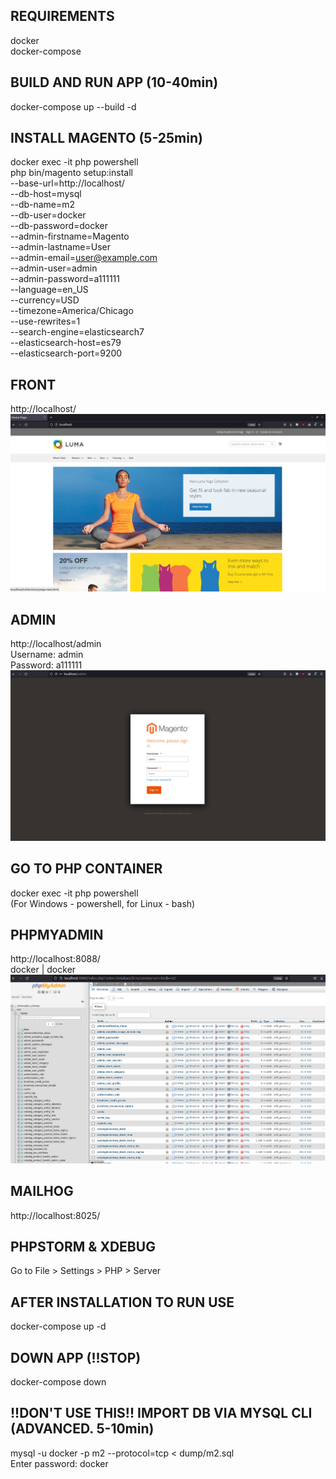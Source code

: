 ## REQUIREMENTS
docker
<br>
docker-compose

## BUILD AND RUN APP (10-40min)
docker-compose up --build -d

## INSTALL MAGENTO (5-25min)
docker exec -it php powershell
<br>
php bin/magento setup:install \
--base-url=http://localhost/ \
--db-host=mysql \
--db-name=m2 \
--db-user=docker \
--db-password=docker \
--admin-firstname=Magento \
--admin-lastname=User \
--admin-email=user@example.com \
--admin-user=admin \
--admin-password=a111111 \
--language=en_US  \
--currency=USD \
--timezone=America/Chicago \
--use-rewrites=1 \
--search-engine=elasticsearch7 \
--elasticsearch-host=es79 \
--elasticsearch-port=9200

## FRONT
http://localhost/
![FRONT](guide/home.png?raw=true "HOME")

## ADMIN
http://localhost/admin
<br>
Username: admin
<br>
Password: a111111
![ADMIN](guide/admin.png?raw=true "ADMIN")

## GO TO PHP CONTAINER
docker exec -it php powershell
<br>
(For Windows - powershell, for Linux - bash)

## PHPMYADMIN
http://localhost:8088/
<br>
docker | docker
![PMA](guide/pma.png?raw=true "PMA")

## MAILHOG
http://localhost:8025/

## PHPSTORM & XDEBUG
Go to File > Settings > PHP > Server

## AFTER INSTALLATION TO RUN USE
docker-compose up -d

## DOWN APP (!!STOP)
docker-compose down

## !!DON'T USE THIS!! IMPORT DB VIA MYSQL CLI (ADVANCED. 5-10min)
mysql -u docker -p m2 --protocol=tcp < dump/m2.sql
<br>
Enter password: docker

